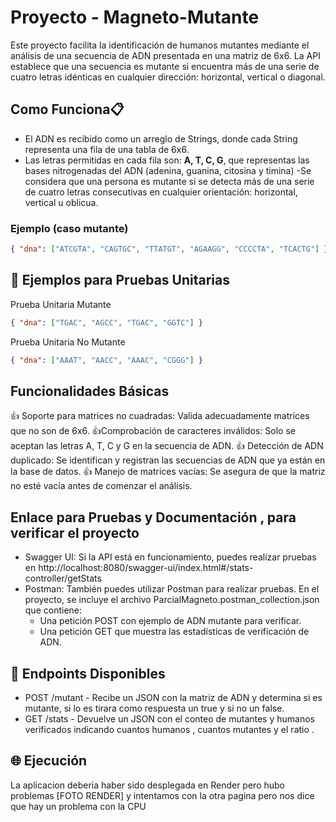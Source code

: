 # Proyecto  - Magneto-Mutante 

Este proyecto facilita la identificación de humanos mutantes mediante el análisis de una secuencia de ADN presentada en una matriz de 6x6. La API establece que una secuencia es mutante si encuentra más de una serie de cuatro letras idénticas en cualquier dirección: horizontal, vertical o diagonal.

##  Como Funciona📋 

- El ADN es recibido como un arreglo de Strings, donde cada String representa una fila de una tabla de 6x6.
- Las letras permitidas en cada fila son: **A, T, C, G**, que representas las bases nitrogenadas del ADN (adenina, guanina, citosina y timina) 
-Se considera que una persona es mutante si se detecta más de una serie de cuatro letras consecutivas en cualquier orientación: horizontal, vertical u oblicua.

### Ejemplo  (caso mutante)

```json
{ "dna": ["ATCGTA", "CAGTGC", "TTATGT", "AGAAGG", "CCCCTA", "TCACTG"] } 
```

## 🧪 Ejemplos para Pruebas Unitarias
Prueba Unitaria Mutante

```json
{ "dna": ["TGAC", "AGCC", "TGAC", "GGTC"] }
```
Prueba Unitaria No Mutante
```json
{ "dna": ["AAAT", "AACC", "AAAC", "CGGG"] }
```
##  Funcionalidades Básicas
👍 Soporte para matrices no cuadradas: Valida adecuadamente matrices que no son de 6x6.
👍Comprobación de caracteres inválidos: Solo se aceptan las letras A, T, C y G en la secuencia de ADN.
👍 Detección de ADN duplicado: Se identifican y registran las secuencias de ADN que ya están en la base de datos.
👍 Manejo de matrices vacías: Se asegura de que la matriz no esté vacía antes de comenzar el análisis.


##  Enlace para Pruebas y Documentación , para verificar el proyecto 
- Swagger UI: Si la API está en funcionamiento, puedes realizar pruebas en http://localhost:8080/swagger-ui/index.html#/stats-controller/getStats
- Postman: También puedes utilizar Postman para realizar pruebas. En el proyecto, se incluye el archivo ParcialMagneto.postman_collection.json que contiene:
  - Una petición POST con ejemplo de ADN mutante para verificar.
  - Una petición GET que muestra las estadísticas de verificación de ADN.


## 📌 Endpoints Disponibles
- POST /mutant - Recibe un JSON con la matriz de ADN y determina si es mutante, si lo es tirara como respuesta un true y si no un false.
- GET /stats - Devuelve un JSON con el conteo de mutantes y humanos verificados indicando cuantos humanos , cuantos mutantes y el ratio .


## 🌐 Ejecución
La aplicacion deberia haber  sido  desplegada en Render pero hubo problemas [FOTO RENDER] y intentamos con la otra pagina pero nos dice que hay un problema con la CPU


    
